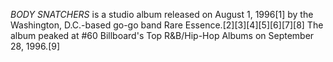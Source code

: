 _BODY SNATCHERS_ is a studio album released on August 1, 1996[1] by the Washington, D.C.-based go-go band Rare Essence.[2][3][4][5][6][7][8] The album peaked at #60 Billboard's Top R&B/Hip-Hop Albums on September 28, 1996.[9]
